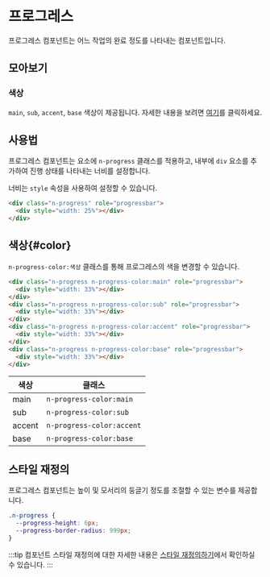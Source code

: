 <script setup>
import ExampleSection from "../components/ExampleSection.vue";
</script>

# 프로그레스

프로그레스 컴포넌트는 어느 작업의 완료 정도를 나타내는 컴포넌트입니다.

## 모아보기

### 색상

`main`, `sub`, `accent`, `base` 색상이 제공됩니다. 자세한 내용을 보려면 [여기](#color)를 클릭하세요.

<div class="n-item d:flex fl-dir:column gap:4 mt:4">
  <div class="n-progress" role="progressbar">
    <div style="width: 25%"></div>
  </div>
  <div class="n-progress n-progress-color:sub" role="progressbar">
    <div style="width: 25%"></div>
  </div>
  <div class="n-progress n-progress-color:accent" role="progressbar">
    <div style="width: 25%"></div>
  </div>
  <div class="n-progress n-progress-color:base" role="progressbar">
    <div style="width: 25%"></div>
  </div>
</div>

## 사용법

프로그레스 컴포넌트는 요소에 `n-progress` 클래스를 적용하고, 내부에 `div` 요소를 추가하여 진행 상태를 나타내는 너비를 설정합니다.

너비는 `style` 속성을 사용하여 설정할 수 있습니다.

<ExampleSection>
  <div class="n-progress" role="progressbar">
    <div style="width: 25%"></div>
  </div>
</ExampleSection>

```html
<div class="n-progress" role="progressbar">
  <div style="width: 25%"></div>
</div>
```

## 색상{#color}

`n-progress-color:색상` 클래스를 통해 프로그레스의 색을 변경할 수 있습니다.

<ExampleSection class="flex-direction:column gap:4">
  <div class="n-progress n-progress-color:main" role="progressbar">
    <div style="width: 33%"></div>
  </div>
  <div class="n-progress n-progress-color:sub" role="progressbar">
    <div style="width: 33%"></div>
  </div>
  <div class="n-progress n-progress-color:accent" role="progressbar">
    <div style="width: 33%"></div>
  </div>
  <div class="n-progress n-progress-color:base" role="progressbar">
    <div style="width: 33%"></div>
  </div>
</ExampleSection>

```html
<div class="n-progress n-progress-color:main" role="progressbar">
  <div style="width: 33%"></div>
</div>
<div class="n-progress n-progress-color:sub" role="progressbar">
  <div style="width: 33%"></div>
</div>
<div class="n-progress n-progress-color:accent" role="progressbar">
  <div style="width: 33%"></div>
</div>
<div class="n-progress n-progress-color:base" role="progressbar">
  <div style="width: 33%"></div>
</div>
```

| 색상   | 클래스                    |
| ------ | ------------------------- |
| main   | `n-progress-color:main`   |
| sub    | `n-progress-color:sub`    |
| accent | `n-progress-color:accent` |
| base   | `n-progress-color:base`   |

## 스타일 재정의

프로그레스 컴포넌트는 높이 및 모서리의 둥글기 정도를 조절할 수 있는 변수를 제공합니다.

```css
.n-progress {
  --progress-height: 6px;
  --progress-border-radius: 999px;
}
```

:::tip
컴포넌트 스타일 재정의에 대한 자세한 내용은 [스타일 재정의하기](/guide/customizing)에서 확인하실 수 있습니다.
:::
